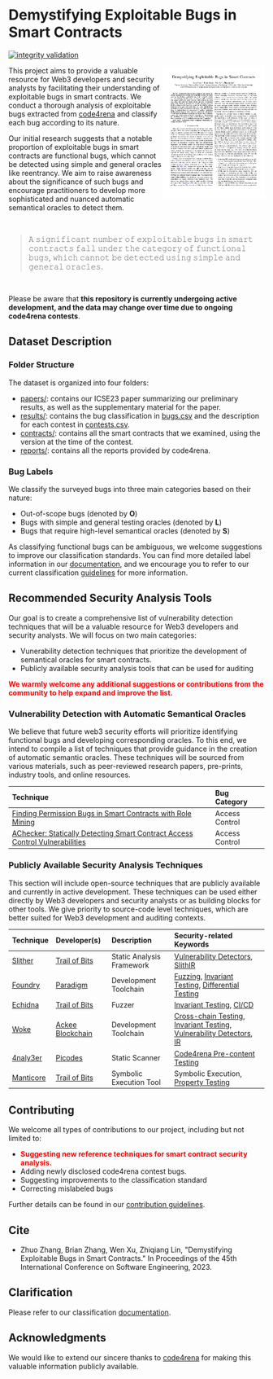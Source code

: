 # Demystifying Exploitable Bugs in Smart Contracts

[![integrity validation](https://github.com/ZhangZhuoSJTU/Web3Bugs/actions/workflows/validate.yml/badge.svg)](https://github.com/ZhangZhuoSJTU/Web3Bugs/actions/workflows/validate.yml)

<p>
<a href="papers/icse23.pdf"> <img title="" src="resources/paper.jpg" alt="loading-ag-167" align="right" width="200"></a>

This project aims to provide a valuable resource for Web3 developers and security analysts by facilitating their understanding of exploitable bugs in smart contracts. We conduct a thorough analysis of exploitable bugs extracted from [code4rena](https://code4rena.com/) and classify each bug according to its nature.

Our initial research suggests that a notable proportion of exploitable bugs in smart contracts are functional bugs, which cannot be detected using simple and general oracles like reentrancy. We aim to raise awareness about the significance of such bugs and encourage practitioners to develop more sophisticated and nuanced automatic semantical oracles to detect them.
</p>

<br>

> 𝙰 𝚜𝚒𝚐𝚗𝚒𝚏𝚒𝚌𝚊𝚗𝚝 𝚗𝚞𝚖𝚋𝚎𝚛 𝚘𝚏 𝚎𝚡𝚙𝚕𝚘𝚒𝚝𝚊𝚋𝚕𝚎 𝚋𝚞𝚐𝚜 𝚒𝚗 𝚜𝚖𝚊𝚛𝚝 𝚌𝚘𝚗𝚝𝚛𝚊𝚌𝚝𝚜 𝚏𝚊𝚕𝚕 𝚞𝚗𝚍𝚎𝚛 𝚝𝚑𝚎 𝚌𝚊𝚝𝚎𝚐𝚘𝚛𝚢 𝚘𝚏 𝚏𝚞𝚗𝚌𝚝𝚒𝚘𝚗𝚊𝚕 𝚋𝚞𝚐𝚜, 𝚠𝚑𝚒𝚌𝚑 𝚌𝚊𝚗𝚗𝚘𝚝 𝚋𝚎 𝚍𝚎𝚝𝚎𝚌𝚝𝚎𝚍 𝚞𝚜𝚒𝚗𝚐 𝚜𝚒𝚖𝚙𝚕𝚎 𝚊𝚗𝚍 𝚐𝚎𝚗𝚎𝚛𝚊𝚕 𝚘𝚛𝚊𝚌𝚕𝚎𝚜.

<br>

Please be aware that __this repository is currently undergoing active development, and the data may change over time due to ongoing code4rena contests__.

## Dataset Description

### Folder Structure

The dataset is organized into four folders:

+ [papers/](papers/): contains our ICSE23 paper summarizing our preliminary results, as well as the supplementary material for the paper.
+ [results/](results/): contains the bug classification in [bugs.csv](results/bugs.csv) and the description for each contest in [contests.csv](results/contests.csv).
+ [contracts/](contracts/): contains all the smart contracts that we examined, using the version at the time of the contest.
+ [reports/](reports/): contains all the reports provided by code4rena.

### Bug Labels

We classify the surveyed bugs into three main categories based on their nature: 

+ Out-of-scope bugs (denoted by __O__)
+ Bugs with simple and general testing oracles (denoted by __L__)
+ Bugs that require high-level semantical oracles (denoted by __S__)

As classifying functional bugs can be ambiguous, we welcome suggestions to improve our classification standards. You can find more detailed label information in our [documentation](docs/standard.md), and we encourage you to refer to our current classification [guidelines](docs/standard.md#process) for more information.

## Recommended Security Analysis Tools

Our goal is to create a comprehensive list of vulnerability detection techniques that will be a valuable resource for Web3 developers and security analysts. We will focus on two main categories:

+ Vunerability detection techniques that prioritize the development of semantical oracles for smart contracts.
+ Publicly available security analysis tools that can be used for auditing

<span style="color:red"><strong>We warmly welcome any additional suggestions or contributions from the community to help expand and improve the list. </strong></span> 

### Vulnerability Detection with Automatic Semantical Oracles

We believe that future web3 security efforts will prioritize identifying functional bugs and developing corresponding oracles. To this end, we intend to compile a list of techniques that provide guidance in the creation of automatic semantic oracles. These techniques will be sourced from various materials, such as peer-reviewed research papers, pre-prints, industry tools, and online resources.

| Technique | Bug Category |
| :--- | :--- | 
| [Finding Permission Bugs in Smart Contracts with Role Mining](https://personal.ntu.edu.sg/yi_li/files/Liu2022FPB.pdf) | Access Control |
| [AChecker: Statically Detecting Smart Contract Access Control Vulnerabilities](https://people.ece.ubc.ca/mjulia/publications/ACheckerICSE2023.pdf) | Access Control |

### Publicly Available Security Analysis Techniques

This section will include open-source techniques that are publicly available and currently in active development. These techniques can be used either directly by Web3 developers and security analysts or as building blocks for other tools. We give priority to source-code level techniques, which are better suited for Web3 development and auditing contexts.

| Technique      | Developer(s) | Description | Security-related Keywords   |
| :---        |    :--- | :--- | :--- |
| [Slither](https://github.com/crytic/slither)      | [Trail of Bits](https://www.trailofbits.com/) | Static Analysis Framework | [Vulnerability Detectors](https://github.com/crytic/slither/blob/master/trophies.md), [SlithIR](https://github.com/crytic/slither/wiki/SlithIR)  |
| [Foundry](https://github.com/foundry-rs/foundry) | [Paradigm](https://www.paradigm.xyz/)  | Development Toolchain | [Fuzzing](https://book.getfoundry.sh/forge/fuzz-testing), [Invariant Testing](https://book.getfoundry.sh/forge/invariant-testing#invariant-testing), [Differential Testing](https://book.getfoundry.sh/forge/differential-ffi-testing#differential-testing) |
| [Echidna](https://github.com/crytic/echidna) | [Trail of Bits](https://www.trailofbits.com/)  | Fuzzer | [Invariant Testing](https://github.com/crytic/echidna#writing-invariants), [CI/CD](https://github.com/crytic/echidna#using-echidna-in-a-github-actions-workflow) | 
| [Woke](https://github.com/Ackee-Blockchain/woke) | [Ackee Blockchain](https://ackeeblockchain.com/)  | Development Toolchain | [Cross-chain Testing](https://ackeeblockchain.com/woke/docs/2.1.0/testing-framework/cross-chain-testing/#relaying-events), [Invariant Testing](https://ackeeblockchain.com/woke/docs/2.1.0/testing-framework/fuzzing/), [Vulnerability Detectors](https://ackeeblockchain.com/woke/docs/devel/detectors/), [IR](https://ackeeblockchain.com/woke/docs/devel/api-reference/ir/abc/) |
| [4naly3er](https://github.com/Picodes/4naly3er) | [Picodes](https://twitter.com/thePicodes)  | Static Scanner | [Code4rena Pre-content Testing](https://docs.code4rena.com/roles/wardens/submission-policy#automated-findings-ineligible) | 
| [Manticore](https://github.com/trailofbits/manticore) | [Trail of Bits](https://www.trailofbits.com/) |  Symbolic Execution Tool | Symbolic Execution, [Property Testing](https://manticore.readthedocs.io/en/latest/verifier.html)

## Contributing

We welcome all types of contributions to our project, including but not limited to:

+ <span style="color:red"><strong>Suggesting new reference techniques for smart contract security analysis.</strong></span>
+ Adding newly disclosed code4rena contest bugs.
+ Suggesting improvements to the classification standard
+ Correcting mislabeled bugs

Further details can be found in our [contribution guidelines](docs/contribution.md).

## Cite

+ Zhuo Zhang, Brian Zhang, Wen Xu, Zhiqiang Lin, "Demystifying Exploitable Bugs in Smart Contracts." In Proceedings of the 45th International Conference on Software Engineering, 2023.

## Clarification

Please refer to our classification [documentation](docs/classification.md).

## Acknowledgments

We would like to extend our sincere thanks to [code4rena](https://code4rena.com/) for making this valuable information publicly available.

